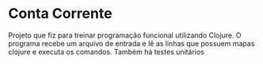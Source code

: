 # Conta Corrente

Projeto que fiz para treinar programação funcional utilizando Clojure. O programa recebe um arquivo de entrada e lê as linhas que possuem mapas clojure e executa os comandos. Também há testes unitários

